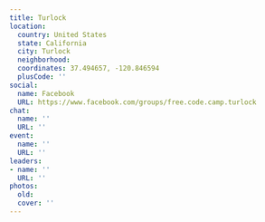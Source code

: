 ```yaml
---
title: Turlock
location:
  country: United States
  state: California
  city: Turlock
  neighborhood: 
  coordinates: 37.494657, -120.846594
  plusCode: ''
social:
  name: Facebook
  URL: https://www.facebook.com/groups/free.code.camp.turlock
chat:
  name: ''
  URL: ''
event:
  name: ''
  URL: ''
leaders:
- name: ''
  URL: ''
photos:
  old: 
  cover: ''
---
```

